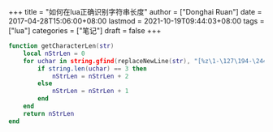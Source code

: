 +++
title = "如何在lua正确识别字符串长度"
author = ["Donghai Ruan"]
date = 2017-04-28T15:06:00+08:00
lastmod = 2021-10-19T09:44:03+08:00
tags = ["lua"]
categories = ["笔记"]
draft = false
+++

```lua
function getCharacterLen(str)
    local nStrLen = 0
    for uchar in string.gfind(replaceNewLine(str), "[%z\1-\127\194-\244][\128-\191]*") do
        if string.len(uchar) == 3 then
            nStrLen = nStrLen + 2
        else
            nStrLen = nStrLen + 1
        end
    end
    return nStrLen
end
```
